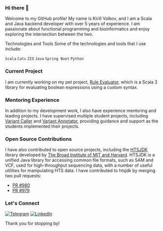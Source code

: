 ### Hi there 👋

Welcome to my GitHub profile! My name is Kirill Volkov, and I am a Scala and Java backend developer with over 5 years of experience. I am passionate about functional programming and bioinformatics and enjoy exploring the intersection between the two.

Technologies and Tools
Some of the technologies and tools that I use include:

`Scala`
`Cats`
`ZIO`
`Java`
`Spring Boot`
`Python`

### Current Project

I am currently working on my pet project, [Rule Evaluator](https://github.com/Kirvolque/rule-evaluator), which is a Scala 3 library for evaluating boolean expressions using a custom syntax.

### Mentoring Experience
In addition to my development work, I also have experience mentoring and leading projects. I have supervised multiple student projects, including [Variant Caller](https://github.com/Kirvolque/variant_caller) and [Variant Annotator](https://github.com/Bioinformatics-internship-EPAM/variant-annotator), providing guidance and support as the students implemented their projects.

### Open Source Contributions
I have also contributed to open source projects, including the [HTSJDK](https://github.com/samtools/htsjdk) library developed by [The Broad Institute of MIT and Harvard](https://www.broadinstitute.org/). HTSJDK is a unified Java library for accessing common file formats, such as SAM and VCF, used for high-throughput sequencing data, with a number of useful utilities for manipulating HTS data. I have contributed to htsjdk by merging two pull requests:

- [PR #980](https://github.com/samtools/htsjdk/pull/980)
- [PR #979](https://github.com/samtools/htsjdk/pull/979)


### Let's Connect

[![Telegram][telegram_badge]][telegram_link]
[![LinkedIn][linkedin_badge]][linkedin_link]

[linkedin_link]: https://www.linkedin.com/in/kirill-volkov-8617a965/
[linkedin_badge]: https://img.shields.io/badge/linkedin-%230077B5.svg?style=for-the-badge&logo=linkedin&logoColor=white
[telegram_link]: https://t.me/neborodulin
[telegram_badge]: https://img.shields.io/badge/Telegram-2CA5E0?style=for-the-badge&logo=telegram&logoColor=white

Thank you for stopping by!
